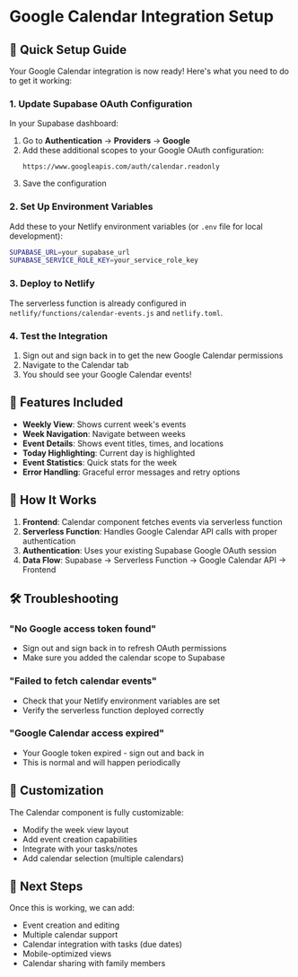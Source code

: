 # Google Calendar Integration Setup

## 🚀 Quick Setup Guide

Your Google Calendar integration is now ready! Here's what you need to do to get it working:

### 1. **Update Supabase OAuth Configuration**

In your Supabase dashboard:

1. Go to **Authentication** → **Providers** → **Google**
2. Add these additional scopes to your Google OAuth configuration:
   ```
   https://www.googleapis.com/auth/calendar.readonly
   ```
3. Save the configuration

### 2. **Set Up Environment Variables**

Add these to your Netlify environment variables (or `.env` file for local development):

```bash
SUPABASE_URL=your_supabase_url
SUPABASE_SERVICE_ROLE_KEY=your_service_role_key
```

### 3. **Deploy to Netlify**

The serverless function is already configured in `netlify/functions/calendar-events.js` and `netlify.toml`.

### 4. **Test the Integration**

1. Sign out and sign back in to get the new Google Calendar permissions
2. Navigate to the Calendar tab
3. You should see your Google Calendar events!

## 🎯 Features Included

- **Weekly View**: Shows current week's events
- **Week Navigation**: Navigate between weeks
- **Event Details**: Shows event titles, times, and locations
- **Today Highlighting**: Current day is highlighted
- **Event Statistics**: Quick stats for the week
- **Error Handling**: Graceful error messages and retry options

## 🔧 How It Works

1. **Frontend**: Calendar component fetches events via serverless function
2. **Serverless Function**: Handles Google Calendar API calls with proper authentication
3. **Authentication**: Uses your existing Supabase Google OAuth session
4. **Data Flow**: Supabase → Serverless Function → Google Calendar API → Frontend

## 🛠️ Troubleshooting

### "No Google access token found"
- Sign out and sign back in to refresh OAuth permissions
- Make sure you added the calendar scope to Supabase

### "Failed to fetch calendar events"
- Check that your Netlify environment variables are set
- Verify the serverless function deployed correctly

### "Google Calendar access expired"
- Your Google token expired - sign out and back in
- This is normal and will happen periodically

## 🎨 Customization

The Calendar component is fully customizable:
- Modify the week view layout
- Add event creation capabilities
- Integrate with your tasks/notes
- Add calendar selection (multiple calendars)

## 📱 Next Steps

Once this is working, we can add:
- Event creation and editing
- Multiple calendar support
- Calendar integration with tasks (due dates)
- Mobile-optimized views
- Calendar sharing with family members
